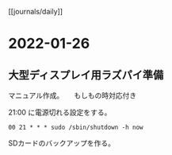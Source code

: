 [[journals/daily]]
# 2022-01-26

## 大型ディスプレイ用ラズパイ準備

マニュアル作成。　　もしもの時対応付き

21:00 に電源切れる設定をする。
```shell
00 21 * * * sudo /sbin/shutdown -h now
```

SDカードのバックアップを作る。





